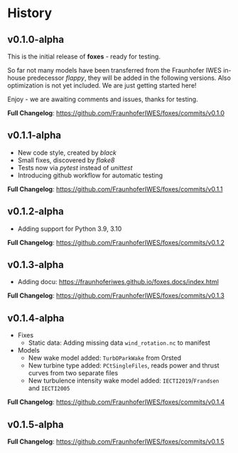 # History

## v0.1.0-alpha

This is the initial release of **foxes** - ready for testing.

So far not many models have been transferred from the Fraunhofer IWES in-house predecessor *flappy*, they will be added in the following versions. Also optimization is not yet included. We are just getting started here!

Enjoy - we are awaiting comments and issues, thanks for testing.

**Full Changelog**: https://github.com/FraunhoferIWES/foxes/commits/v0.1.0

## v0.1.1-alpha

- New code style, created by *black*
- Small fixes, discovered by *flake8*
- Tests now via *pytest* instead of *unittest*
- Introducing github workflow for automatic testing

**Full Changelog**: https://github.com/FraunhoferIWES/foxes/commits/v0.1.1

## v0.1.2-alpha

- Adding support for Python 3.9, 3.10

**Full Changelog**: https://github.com/FraunhoferIWES/foxes/commits/v0.1.2

## v0.1.3-alpha

- Adding docu: https://fraunhoferiwes.github.io/foxes.docs/index.html

**Full Changelog**: https://github.com/FraunhoferIWES/foxes/commits/v0.1.3

## v0.1.4-alpha

- Fixes
    - Static data: Adding missing data `wind_rotation.nc` to manifest
- Models
    - New wake model added: `TurbOParkWake` from Orsted
    - New turbine type added: `PCtSingleFiles`, reads power and thrust curves from two separate files
    - New turbulence intensity wake model added: `IECTI2019`/`Frandsen` and `IECTI2005`

**Full Changelog**: https://github.com/FraunhoferIWES/foxes/commits/v0.1.4

## v0.1.5-alpha

**Full Changelog**: https://github.com/FraunhoferIWES/foxes/commits/v0.1.5


